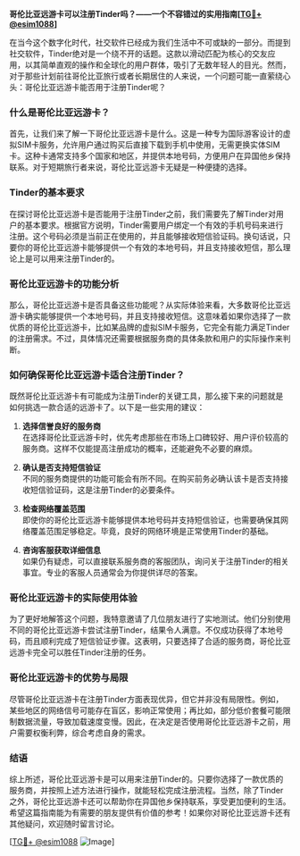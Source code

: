 **哥伦比亚远游卡可以注册Tinder吗？——一个不容错过的实用指南[[TG💪+ @esim1088](https://t.me/s/esim1088)]**

在当今这个数字化时代，社交软件已经成为我们生活中不可或缺的一部分。而提到社交软件，Tinder绝对是一个绕不开的话题。这款以滑动匹配为核心的交友应用，以其简单直观的操作和全球化的用户群体，吸引了无数年轻人的目光。然而，对于那些计划前往哥伦比亚旅行或者长期居住的人来说，一个问题可能一直萦绕心头：哥伦比亚远游卡能否用于注册Tinder呢？

### **什么是哥伦比亚远游卡？**

首先，让我们来了解一下哥伦比亚远游卡是什么。这是一种专为国际游客设计的虚拟SIM卡服务，允许用户通过购买后直接下载到手机中使用，无需更换实体SIM卡。这种卡通常支持多个国家和地区，并提供本地号码，方便用户在异国他乡保持联系。对于短期旅行者来说，哥伦比亚远游卡无疑是一种便捷的选择。

### **Tinder的基本要求**

在探讨哥伦比亚远游卡是否能用于注册Tinder之前，我们需要先了解Tinder对用户的基本要求。根据官方说明，Tinder需要用户绑定一个有效的手机号码来进行注册。这个号码必须是当前正在使用的，并且能够接收短信验证码。换句话说，只要你的哥伦比亚远游卡能够提供一个有效的本地号码，并且支持接收短信，那么理论上是可以用来注册Tinder的。

### **哥伦比亚远游卡的功能分析**

那么，哥伦比亚远游卡是否具备这些功能呢？从实际体验来看，大多数哥伦比亚远游卡确实能够提供一个本地号码，并且支持接收短信。这意味着如果你选择了一款优质的哥伦比亚远游卡，比如某品牌的虚拟SIM卡服务，它完全有能力满足Tinder的注册需求。不过，具体情况还需要根据服务商的具体条款和用户的实际操作来判断。

### **如何确保哥伦比亚远游卡适合注册Tinder？**

既然哥伦比亚远游卡有可能成为注册Tinder的关键工具，那么接下来的问题就是如何挑选一款合适的远游卡了。以下是一些实用的建议：

1. **选择信誉良好的服务商**  
   在选择哥伦比亚远游卡时，优先考虑那些在市场上口碑较好、用户评价较高的服务商。这样不仅能提高注册成功的概率，还能避免不必要的麻烦。

2. **确认是否支持短信验证**  
   不同的服务商提供的功能可能会有所不同。在购买前务必确认该卡是否支持接收短信验证码，这是注册Tinder的必要条件。

3. **检查网络覆盖范围**  
   即使你的哥伦比亚远游卡能够提供本地号码并支持短信验证，也需要确保其网络覆盖范围足够稳定。毕竟，良好的网络环境是正常使用Tinder的基础。

4. **咨询客服获取详细信息**  
   如果仍有疑虑，可以直接联系服务商的客服团队，询问关于注册Tinder的相关事宜。专业的客服人员通常会为你提供详尽的答案。

### **哥伦比亚远游卡的实际使用体验**

为了更好地解答这个问题，我特意邀请了几位朋友进行了实地测试。他们分别使用不同的哥伦比亚远游卡尝试注册Tinder，结果令人满意。不仅成功获得了本地号码，而且顺利完成了短信验证步骤。这表明，只要选择了合适的服务商，哥伦比亚远游卡完全可以胜任Tinder注册的任务。

### **哥伦比亚远游卡的优势与局限**

尽管哥伦比亚远游卡在注册Tinder方面表现优异，但它并非没有局限性。例如，某些地区的网络信号可能存在盲区，影响正常使用；再比如，部分低价套餐可能限制数据流量，导致加载速度变慢。因此，在决定是否使用哥伦比亚远游卡之前，用户需要权衡利弊，综合考虑自身的需求。

### **结语**

综上所述，哥伦比亚远游卡是可以用来注册Tinder的。只要你选择了一款优质的服务商，并按照上述方法进行操作，就能轻松完成注册流程。当然，除了Tinder之外，哥伦比亚远游卡还可以帮助你在异国他乡保持联系，享受更加便利的生活。希望这篇指南能为有需要的朋友提供有价值的参考！如果你对哥伦比亚远游卡还有其他疑问，欢迎随时留言讨论。

[[TG💪+ @esim1088](https://t.me/s/esim1088) ![Image](https://i.postimg.cc/4NQfJmqS/Snipaste-2025-05-13-00-14-12.png)]